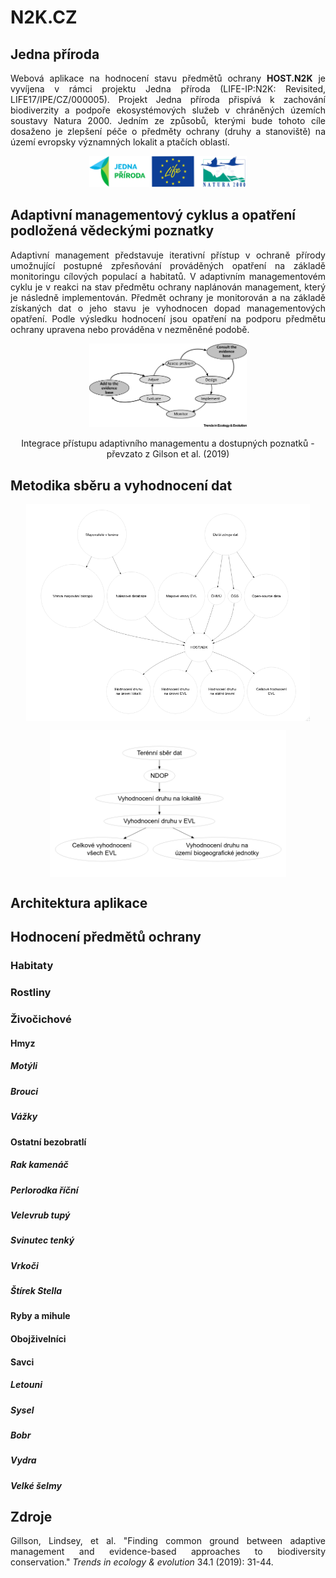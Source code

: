 N2K.CZ
================

## Jedna příroda

<p align="justify">Webová aplikace na hodnocení stavu předmětů ochrany <strong>HOST.N2K</strong> je vyvíjena v rámci projektu Jedna příroda (LIFE-IP:N2K: Revisited, LIFE17/IPE/CZ/000005). Projekt Jedna příroda přispívá k zachování biodiverzity a podpoře ekosystémových služeb v chráněných územích soustavy Natura 2000. Jedním ze způsobů, kterými bude tohoto cíle dosaženo je zlepšení péče o předměty ochrany (druhy a stanoviště) na území evropsky významných lokalit a ptačích oblastí.</p> 

<p align="center"> <img src="https://raw.githubusercontent.com/jonasgaigr/N2K.CZ/main/WWW/LOGO.jpg" alt="Integrace přístupu adaptivního managementu a dostupných poznatků - převzato z Gilson et al. (2019)" width="50%" height="50%" /></p>

## Adaptivní managementový cyklus a opatření podložená vědeckými poznatky

<p align="justify"> Adaptivní management představuje iterativní přístup v ochraně přírody umožnující postupné zpřesňování prováděných opatření na základě monitoringu cílových populací a habitatů. V adaptivním managementovém cyklu je v reakci na stav předmětu ochrany naplánován management, který je následně implementován. Předmět ochrany je monitorován a na základě získaných dat o jeho stavu je vyhodnocen dopad managementových opatření. Podle výsledku hodnocení jsou opatření na podporu předmětu ochrany upravena nebo prováděna v nezměněné podobě. </p>
  
<p align="center">  
  
<img src="https://raw.githubusercontent.com/jonasgaigr/N2K.CZ/main/WWW/cyklus.jpg" alt="Integrace přístupu adaptivního managementu a dostupných poznatků - převzato z Gilson et al. (2019)" width="50%" height="50%" />

</p>

<p align="center" class="caption">Integrace přístupu adaptivního managementu a dostupných poznatků -
převzato z Gilson et al. (2019)</p>

## Metodika sběru a vyhodnocení dat

<p align="center"><img src="https://raw.githubusercontent.com/jonasgaigr/N2K.CZ/main/WWW/flow_main.png" width="90%" height="90%" style="display: block; margin: auto;" /></p>

<p align="center"><img src="https://raw.githubusercontent.com/jonasgaigr/N2K.CZ/main/WWW/flow_analysis.png" width="75%" height="75%" style="display: block; margin: auto;" /></p>

## Architektura aplikace

## Hodnocení předmětů ochrany

### Habitaty

### Rostliny

### Živočichové

#### Hmyz

##### Motýli

##### Brouci

##### Vážky

#### Ostatní bezobratlí

##### Rak kamenáč

##### Perlorodka říční

##### Velevrub tupý

##### Svinutec tenký

##### Vrkoči

##### Štírek Stella

#### Ryby a mihule

#### Obojživelníci

#### Savci

##### Letouni

##### Sysel

##### Bobr

##### Vydra

##### Velké šelmy

## Zdroje

<p align="justify">Gillson, Lindsey, et al. "Finding common ground between adaptive management and evidence-based approaches to biodiversity conservation." <i>Trends in ecology & evolution</i> 34.1 (2019): 31-44.</p>

<p align="justify"></p>
